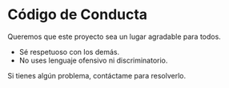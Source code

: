 # Código de Conducta

Queremos que este proyecto sea un lugar agradable para todos.

- Sé respetuoso con los demás.
- No uses lenguaje ofensivo ni discriminatorio.

Si tienes algún problema, contáctame para resolverlo.

